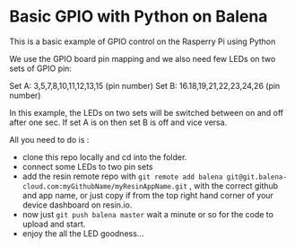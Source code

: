 # Basic GPIO with Python on Balena
This is a basic example of GPIO control on the Rasperry Pi using Python

We use the GPIO board pin mapping and we also need few LEDs on two sets of GPIO pin:

Set A: 3,5,7,8,10,11,12,13,15 (pin number)
Set B: 16.18,19,21,22,23,24,26 (pin number)

In this example, the LEDs on two sets will be switched between on and off after one sec. If set A is on then set B is off and vice versa.

All you need to do is :

* clone this repo locally and cd into the folder.
* connect some LEDs to two pin sets
* add the resin remote repo with `git remote add balena git@git.balena-cloud.com:myGithubName/myResinAppName.git` , with the correct github and app name, or just copy if from the top right hand corner of your device dashboard on resin.io.
* now just `git push balena master` wait a minute or so for the code to upload and start.
* enjoy the all the LED goodness...